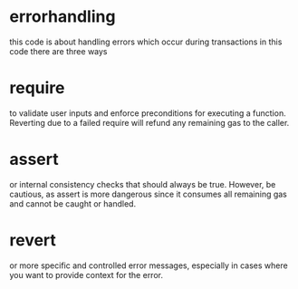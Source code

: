 # errorhandling
this code is about handling errors which occur during transactions
in this code there are three ways
# require
to validate user inputs and enforce preconditions for executing a function. Reverting due to a failed require will refund any remaining gas to the caller.
# assert
or internal consistency checks that should always be true. However, be cautious, as assert is more dangerous since it consumes all remaining gas and cannot be caught or handled.
# revert
or more specific and controlled error messages, especially in cases where you want to provide context for the error.
